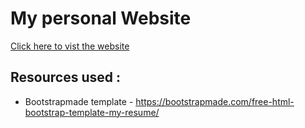 # My personal Website

[Click here to vist the website](https://mubarakmayyeri.github.io/Personal-website/)

## Resources used :
 * Bootstrapmade template - https://bootstrapmade.com/free-html-bootstrap-template-my-resume/
